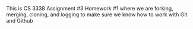 This is CS 3338 Assignment #3 Homework #1 where we are forking, merging, cloning, and logging to make sure we know how to work with Git and Github
